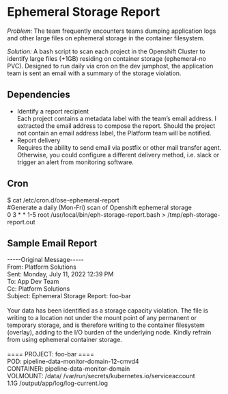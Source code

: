 # Ephemeral Storage Report

<i>Problem:</i> The team frequently encounters teams dumping application logs and other large files on ephemeral storage in the container filesystem. 

<i>Solution:</i> A bash script to scan each project in the Openshift Cluster to identify large files (+1GB) residing on container storage (ephemeral-no PVC).  Designed to run daily via cron on the dev jumphost, the application team is sent an email with a summary of the storage violation.

## Dependencies
- Identify a report recipient<br> 
Each project contains a metadata label with the team’s email address. I extracted the email address to compose the report. Should the project not contain an email address label, the Platform team will be notified. <br>
- Report delivery<br>
Requires the ability to send email via postfix or other mail transfer agent. Otherwise, you could configure a different delivery method, i.e. slack or trigger an alert from monitoring software.<br>

## Cron
$ cat /etc/cron.d/ose-ephemeral-report<br>
#Generate a daily (Mon-Fri) scan of Openshift ephemeral storage<br>
0 3 * * 1-5 root /usr/local/bin/eph-storage-report.bash > /tmp/eph-storage-report.out<br>
 
## Sample Email Report

-----Original Message-----<br>
From: Platform Solutions<br>
Sent: Monday, July 11, 2022 12:39 PM<br>
To: App Dev Team<br>
Cc: Platform Solutions <br>
Subject: Ephemeral Storage Report: foo-bar<br>
<br>
Your data has been identified as a storage capacity violation. The file is writing to a location not under the mount point of any permanent or temporary storage, and is therefore writing to the container filesystem (overlay), adding to the I/O burden of the underlying node.  Kindly refrain from using ephemeral container storage.<br>
<br>
==== PROJECT: foo-bar ====<br>
POD: pipeline-data-monitor-domain-12-cmvd4<br>
CONTAINER: pipeline-data-monitor-domain<br>
VOLMOUNT: /data/ /var/run/secrets/kubernetes.io/serviceaccount<br>
1.1G /output/app/log/log-current.log<br>

